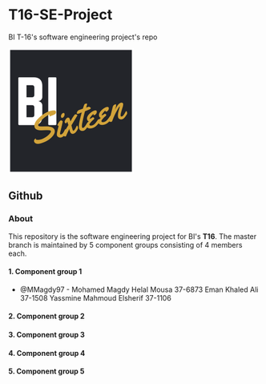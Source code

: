 # T16-SE-Project
BI T-16's software engineering project's repo

![Logo](/images/logo.png)

## Github

### About
This repository is the software engineering project for BI's **T16**. The master branch is maintained by 5 component groups consisting of 4 members each.

#### 1. Component group 1
* @MMagdy97 - Mohamed Magdy Helal Mousa 37-6873
  Eman Khaled Ali 37-1508
  Yassmine Mahmoud Elsherif 37-1106
#### 2. Component group 2

#### 3. Component group 3

#### 4. Component group 4

#### 5. Component group 5